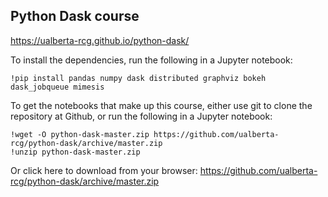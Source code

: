 ## Python Dask course

<https://ualberta-rcg.github.io/python-dask/>

To install the dependencies, run the following in a Jupyter notebook:

```
!pip install pandas numpy dask distributed graphviz bokeh dask_jobqueue mimesis 
```

To get the notebooks that make up this course, either use git to clone the repository at Github, or run the following in a Jupyter notebook:

```
!wget -O python-dask-master.zip https://github.com/ualberta-rcg/python-dask/archive/master.zip
!unzip python-dask-master.zip
```

Or click here to download from your browser: <https://github.com/ualberta-rcg/python-dask/archive/master.zip>
